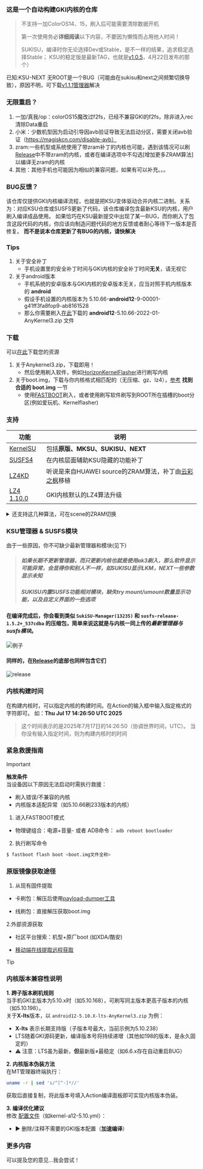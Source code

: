 ### 这是一个自动构建GKI内核的仓库

> 不支持一加ColorOS14、15，刷入后可能需要清除数据开机
>
> 第一次使用务必**详细阅读**以下内容，不要因为懒惰而占用他人时间！
>
> SUKISU，编译时你无论选择Dev或Stable，是不一样的结果，追求稳定选择Stable；
> KSU的稳定版是最新TAG，也就是[v1.0.5](https://github.com/tiann/KernelSU/tree/v1.0.5)，4月22日发布的那个）
>

已知:KSU-NEXT 无ROOT是一个BUG（可能由在sukisu和next之间频繁切换导致），原因不明，可下载[v1.1.1管理器](https://github.com/KernelSU-Next/KernelSU-Next/releases/download/v1.1.1/KernelSU_Next_v1.1.1_12851-release.apk)解决



### 无限重启？
1. 一加/真我/op：colorOS15魔改过f2fs，已经不兼容GKI的f2fs，除非进入rec清除Data重启
2. 小米：少数机型因为启动引导因avb验证导致无法启动分区，需要关闭avb验证（https://magiskcn.com/disable-avb）
3. zram:一些机型或系统使用了带zram补丁的内核也可能，遇到该情况可以刷[Release](https://github.com/zzh20188/GKI_KernelSU_SUSFS/releases)中不带zram的内核，或者在编译选项中不勾选[增加更多ZRAM算法]以编译无zram的内核
4. 其他：其他手机也可能因为相似的兼容问题，如果有可以补充。。。

### BUG反馈？
该仓库仅提供GKI内核编译流程，也就是把KSU变体驱动合并内核二进制。关系为：对应KSU仓库或SUSFS更新了代码，该仓库编译包含最新KSU的内核，用户刷入编译成品使用。
如果恰巧在KSU最新提交中出现了某一BUG，而你刷入了包含这段代码的内核，你应该向制造问题代码的地方反馈或者耐心等待下一版本是否修复。
**而不是说本仓库更新了有BUG的内核，请快解决**

### Tips
1. 关于安全补丁
    - 手机设置里的安全补丁时间与GKI内核的安全补丁时间**无关**，请无视它
2. 关于android版本
    - 手机系统的安卓版本与GKI内核的安卓版本无关，应当对照手机内核版本的 **android**
    - 假设手机设置的内核版本为 5.10.66-**android12**-9-00001-g41ff3fa8fop9-ab8161528
    - 那么你需要刷入[在此](https://github.com/zzh20188/GKI_KernelSU_SUSFS/releases)下载的 **android12**-5.10.66-2022-01-AnyKernel3.zip 文件

### 下载
可以[在此](https://github.com/zzh20188/GKI_KernelSU_SUSFS/releases)下载您的资源
1. 关于Anykernel3.zip，下载即用！
   - 然后使用刷入软件，例如[HorizonKernelFlasher](https://github.com/libxzr/HorizonKernelFlasher/releases)进行刷写内核
2. 关于boot.img，下载与你内核格式相匹配的（无压缩、gz、lz4），[参考](https://kernelsu.org/zh_CN/guide/installation.html#install-by-kernelsu-boot-image) **找到合适的 boot.img** 一节
    - 使用[FASTBOOT](https://magiskcn.com/)刷入，或者使用刷写软件刷写到ROOT所在插槽的boot分区(例如爱玩机、Kernelflasher)



### 支持
| 功能 | 说明 |
| --- | --- |
| [KernelSU](https://kernelsu.org/zh_CN/) | 包括**原版、MKSU、SUKISU、NEXT** |
| [SUSFS4](https://gitlab.com/simonpunk/susfs4ksu) | 在内核层面辅助KSU隐藏的功能补丁 |
| [LZ4KD](https://github.com/ShirkNeko/SukiSU_patch/tree/main/other) | 听说是来自HUAWEI source的ZRAM算法，补丁由[云彩之枫](http://www.coolapk.com/u/24963680)移植 |
| [LZ4 1.10.0](https://github.com/lz4/lz4/releasesr) | GKI内核默认的LZ4算法升级 |

<details>

<summary>还支持这几种算法，可在scene的ZRAM切换</summary>

### LZ4K、LZ4HC、deflate、842、~~zstdn~~、lz4k_oplus

</details>

### KSU管理器 & SUSFS模块
由于一些原因，你不可缺少最新管理器和模块(见下)
> ##### 如果长期不更新管理器，而只更新内核也就是使用ak3刷入，那么软件显示可能异常，会显得你和别人不一样，如SUKISU显示LKM，NEXT一些参数显示未知
> ##### SUKISU内置SUSFS功能相对模块，缺失try mount/umount数量显示功能，以及自定义界面的一些选项
#### 在编译完成后，你会看到类似 `SukiSU-Manager(13235)` 和 `susfs-release-1.5.2+_537cdba` 的压缩包，简单来说这就是与内核一同上传的***最新管理器与susfs模块***。

![例子](./assets/action.png)

#### 同样的，在[Release](https://github.com/zzh20188/GKI_KernelSU_SUSFS/releases)的底部也同样包含它们

![release](./assets/release.png)


### 内核构建时间
在构建内核时，可以指定内核的构建时间。在Action的输入框中输入指定格式的字符即可。
如：**Thu Jul 17 14:26:50 UTC 2025**
> 这个时间表示的是2025年7月17日的14:26:50（协调世界时间，UTC）。
当你没有输入指定时间，则为构建内核时的时间


### 紧急救援指南

> [!IMPORTANT]
> **触发条件**  
> 当设备因以下原因无法启动时需执行救援：  
> - 刷入错误/不兼容的内核
> - 内核版本适配异常（如5.10.66刷233版本的内核）
1. 进入FASTBOOT模式

- 物理键组合：电源+音量- 或者 ADB命令： `adb reboot bootloader`

2. 执行刷写命令
```bash
$ fastboot flash boot <boot.img文件全称>
```
### 原版镜像获取途径
1. 从现有固件提取

- 卡刷包：解压后使用[payload-dumper工具](https://magiskcn.com/payload-dumper-go-boot.html)

- 线刷包：直接解压获取boot.img

2.外部资源获取

- 社区平台搜索：机型+原厂boot (如XDA/酷安)

- [移动端在线提取远程获取](https://magiskcn.com/payload-dumper-compose.html)

> [!TIP]
> ### 内核版本兼容性说明
> 
> **1. 跨子版本刷机规则**  
> 当手机GKI主版本为5.10.x时（如5.10.168），可刷写同主版本更高子版本的内核（如5.10.198）。  
> 关于**X-lts**版本，以 `android12-5.10.X-lts-AnyKernel3.zip` 为例：
> - **X-lts** 表示长期支持版（子版本号最大，当前示例为5.10.238）
> - LTS随着GKI源码更新，编译版本号将持续递增（其他如198的版本，是永久固定的）
> - ⚠️ 注意：LTS虽为最新，**但**最新版≠最稳定（如6.6.x存在自动重启BUG）
> 
> **2. 内核版本伪装方法**  
> 在MT管理器终端执行：
> ```bash
> uname -r | sed 's/^[^-]*//'
> ```
> 获取后直接复制，将此版本号填入Action编译面板即可实现内核版本伪装。
> 
> **3. 编译优化建议**  
> 修改 [配置文件](.github/workflows/kernel-a12-5.10.yml)（如kernel-a12-5.10.yml）：
> - ▶️ 删除/注释不需要的GKI版本配置（**加速编译**）

### 更多内容
可以提及您的意见...我会尝试！
